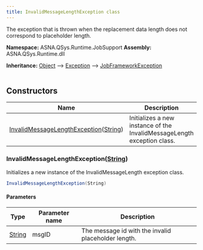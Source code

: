 ```yaml
---
title: InvalidMessageLengthException class
---
```


The exception that is thrown when the replacement data length does not correspond to placeholder length.

**Namespace:** ASNA.QSys.Runtime.JobSupport
**Assembly:** ASNA.QSys.Runtime.dll

**Inheritance:** [Object](https://docs.microsoft.com/en-us/dotnet/api/system.object) --> [Exception](https://docs.microsoft.com/en-us/dotnet/api/system.exception) --> [JobFrameworkException](/reference/runtime/qsys-runtime-job-support/job-framework-exception.html)
<br>
<br>

## Constructors

| Name | Description |
| --- | --- |
| [InvalidMessageLengthException](#invalidmessagelengthexceptionstring)([String](https://docs.microsoft.com/en-us/dotnet/api/system.string)) | Initializes a new instance of the InvalidMessageLength exception class.

### InvalidMessageLengthException([String](https://docs.microsoft.com/en-us/dotnet/api/system.string))

Initializes a new instance of the InvalidMessageLength exception class.

```cs
InvalidMessageLengthException(String)
```

#### Parameters

| Type | Parameter name | Description
| --- | --- | ---
| [String](https://docs.microsoft.com/en-us/dotnet/api/system.string) | msgID | The message id with the invalid placeholder length.
